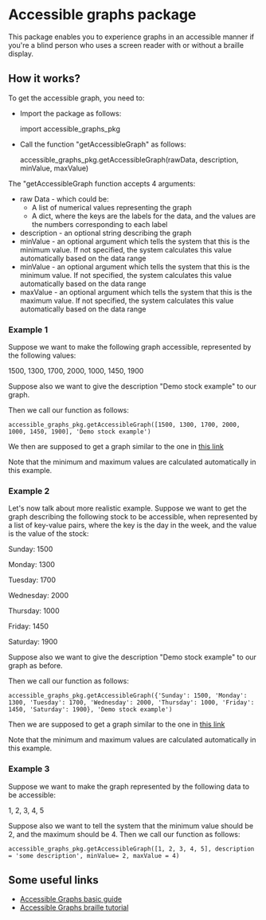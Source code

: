 # Accessible graphs package

This package enables you to experience graphs in an accessible manner if you're a blind person who uses a screen reader with or without a braille display.

## How it works?

To get the accessible graph, you need to:
* Import the package as follows:

    import accessible_graphs_pkg
* Call the function "getAccessibleGraph" as follows:

    accessible_graphs_pkg.getAccessibleGraph(rawData, description, minValue, maxValue)

The "getAccessibleGraph function accepts 4 arguments:
* raw Data - which could be:
  * A list of numerical values representing the graph
  * A dict, where the keys are the labels for the data, and the values are the numbers corresponding to each label
* description - an optional string describing the graph
* minValue - an optional argument which tells the system that this is the minimum value. If not specified, the system calculates this value automatically based on the data range
* minValue - an optional argument which tells the system that this is the minimum value. If not specified, the system calculates this value automatically based on the data range
* maxValue - an optional argument which tells the system that this is the maximum value. If not specified, the system calculates this value automatically based on the data range

### Example 1

Suppose we want to make the following graph accessible, represented by the following values:

1500, 1300, 1700, 2000, 1000, 1450, 1900

Suppose also we want to give the description "Demo stock example" to our graph.

Then we call our function as follows:

    accessible_graphs_pkg.getAccessibleGraph([1500, 1300, 1700, 2000, 1000, 1450, 1900], 'Demo stock example')

We then are supposed to get a graph similar to the one in [this link](https://accessiblegraphs.org/view/index.html?data=1500%09%22%201300%22%09%22%201700%22%09%22%202000%22%09%22%201000%22%09%22%201450%22%09%22%201900%22&description=Demo%20stock%20example&minValue=1000&maxValue=2000&instrumentType=synthesizer&ttsName=noTts)

Note that the minimum and maximum values are calculated automatically in this example.

### Example 2

Let's now talk about more realistic example. Suppose we want to get the graph describing the following stock to be accessible, when represented by a list of key-value pairs, where the key is the day in the week, and the value is the value of the stock:

Sunday: 1500

Monday: 1300

Tuesday: 1700

Wednesday: 2000

Thursday: 1000

Friday: 1450

Saturday: 1900

Suppose also we want to give the description "Demo stock example" to our graph as before.

Then we call our function as follows:

    accessible_graphs_pkg.getAccessibleGraph({'Sunday': 1500, 'Monday': 1300, 'Tuesday': 1700, 'Wednesday': 2000, 'Thursday': 1000, 'Friday': 1450, 'Saturday': 1900}, 'Demo stock example')

Then we are supposed to get a graph similar to the one in [this link](https://accessiblegraphs.org/view/index.html?data=Sunday%09Monday%09Tuesday%09Wednesday%09Thursday%09Friday%09Saturday%0A1500%091300%091700%092000%091000%091450%091900&description=Demo%20stock%20example&minValue=1000&maxValue=2000&instrumentType=synthesizer)

Note that the minimum and maximum values are calculated automatically in this example.

### Example 3
Suppose we want to make the graph represented by the following data to be accessible:

1, 2, 3, 4, 5

Suppose also we want to tell the system that the minimum value should be 2, and the maximum should be 4. Then we call our function as follows:

    accessible_graphs_pkg.getAccessibleGraph([1, 2, 3, 4, 5], description = 'some description', minValue= 2, maxValue = 4)

## Some useful links

* [Accessible Graphs basic guide](https://accessiblegraphs.org/english_guides/usage_tutorial_en.html?lang=en)
* [Accessible Graphs braille tutorial](https://accessiblegraphs.org/english_guides/tutorial_braille_en.html?lang=en)